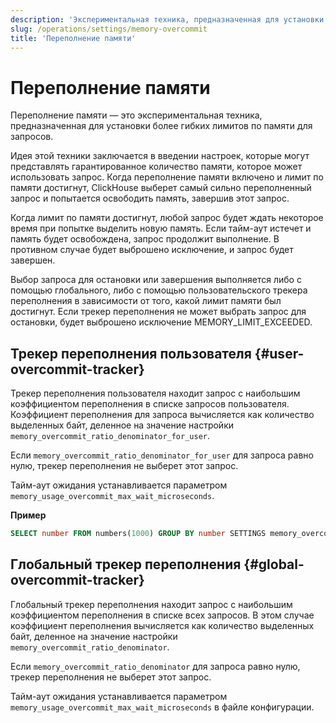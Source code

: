```yaml
---
description: 'Экспериментальная техника, предназначенная для установки более гибких лимитов по памяти для запросов.'
slug: /operations/settings/memory-overcommit
title: 'Переполнение памяти'
---
```



# Переполнение памяти

Переполнение памяти — это экспериментальная техника, предназначенная для установки более гибких лимитов по памяти для запросов.

Идея этой техники заключается в введении настроек, которые могут представлять гарантированное количество памяти, которое может использовать запрос. Когда переполнение памяти включено и лимит по памяти достигнут, ClickHouse выберет самый сильно переполненный запрос и попытается освободить память, завершив этот запрос.

Когда лимит по памяти достигнут, любой запрос будет ждать некоторое время при попытке выделить новую память. Если тайм-аут истечет и память будет освобождена, запрос продолжит выполнение. В противном случае будет выброшено исключение, и запрос будет завершен.

Выбор запроса для остановки или завершения выполняется либо с помощью глобального, либо с помощью пользовательского трекера переполнения в зависимости от того, какой лимит памяти был достигнут. Если трекер переполнения не может выбрать запрос для остановки, будет выброшено исключение MEMORY_LIMIT_EXCEEDED.

## Трекер переполнения пользователя {#user-overcommit-tracker}

Трекер переполнения пользователя находит запрос с наибольшим коэффициентом переполнения в списке запросов пользователя. Коэффициент переполнения для запроса вычисляется как количество выделенных байт, деленное на значение настройки `memory_overcommit_ratio_denominator_for_user`.

Если `memory_overcommit_ratio_denominator_for_user` для запроса равно нулю, трекер переполнения не выберет этот запрос.

Тайм-аут ожидания устанавливается параметром `memory_usage_overcommit_max_wait_microseconds`.

**Пример**

```sql
SELECT number FROM numbers(1000) GROUP BY number SETTINGS memory_overcommit_ratio_denominator_for_user=4000, memory_usage_overcommit_max_wait_microseconds=500
```

## Глобальный трекер переполнения {#global-overcommit-tracker}

Глобальный трекер переполнения находит запрос с наибольшим коэффициентом переполнения в списке всех запросов. В этом случае коэффициент переполнения вычисляется как количество выделенных байт, деленное на значение настройки `memory_overcommit_ratio_denominator`.

Если `memory_overcommit_ratio_denominator` для запроса равно нулю, трекер переполнения не выберет этот запрос.

Тайм-аут ожидания устанавливается параметром `memory_usage_overcommit_max_wait_microseconds` в файле конфигурации.
